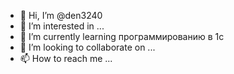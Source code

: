 - 👋 Hi, I’m @den3240
- 👀 I’m interested in ...
- 🌱 I’m currently learning  программированию в 1с
- 💞️ I’m looking to collaborate on ...
- 📫 How to reach me ...

<!---
den3240/den3240 is a ✨ special ✨ repository because its `README.md` (this file) appears on your GitHub profile.
You can click the Preview link to take a look at your changes.
--->
